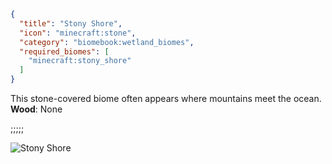 ```json
{
  "title": "Stony Shore",
  "icon": "minecraft:stone",
  "category": "biomebook:wetland_biomes",
  "required_biomes": [
    "minecraft:stony_shore"
  ]
}
```

This stone-covered biome often appears where mountains meet the ocean.\
**Wood**: None

;;;;;

![Stony Shore](biomebook:textures/gui/biomes/stony_shore.png,fit)